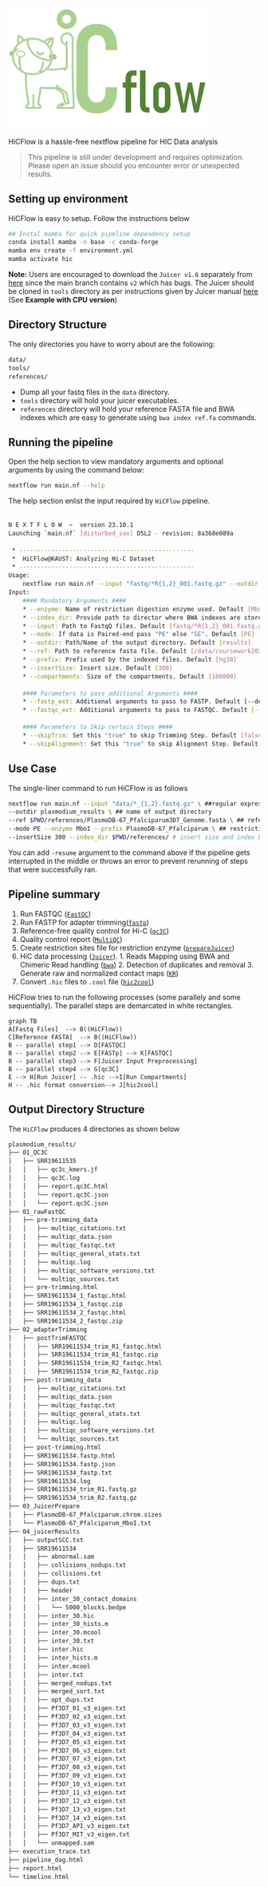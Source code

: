 <img src="./logo.png" alt="HiCFlow Logo" width="400"/>

HiCFlow is a hassle-free nextflow pipeline for HIC Data analysis 
> This pipeline is still under development and requires optimization. Please open an issue should you encounter error or unexpected results.

## Setting up environment

HiCFlow is easy to setup. Follow the instructions below
```bash
## Instal mamba for quick pipeline dependency setup
conda install mamba -n base -c conda-forge
mamba env create -f environment.yml
mamba activate hic
```
**Note:** Users are encouraged to download the `Juicer v1.6` separately from [here](https://github.com/aidenlab/juicer/releases) since the main branch contains `v2` which has bugs. The Juicer should be cloned in `tools` directory as per instructions given by Juicer manual [here ](https://github.com/aidenlab/juicer/wiki/Installation) (See **Example with CPU version**)

## Directory Structure
The only directories you have to worry about are the following:
```bash
data/
tools/
references/
```

 - Dump all your fastq files in the `data` directory.
 - `tools` directory will hold your juicer executables.
 - `references` directory will hold your reference FASTA file and BWA indexes which are easy to generate using `bwa index ref.fa` commands. 
 
## Running the pipeline

Open the help section to view mandatory arguments and optional arguments by using the command below:
```bash
nextflow run main.nf --help
```
The help section enlist the input required by `HiCFlow` pipeline.
```bash

N E X T F L O W  ~  version 23.10.1
Launching `main.nf` [disturbed_sax] DSL2 - revision: 8a368e089a

 * -------------------------------------------------
 *  HiCFlow@KAUST: Analyzing Hi-C Dataset
 * -------------------------------------------------
Usage:
	nextflow run main.nf --input "fastq/*R{1,2}_001.fastq.gz" --outdir results --ref /data/coursework2024/exam/references/hg38.p13.fa 	 --mode PE --enzyme MboI  --prefix hg38 --insertSize 300	--index_dir 
Input:
	#### Mandatory Arguments ####
	* --enzyme: Name of restriction digestion enzyme used. Default [MboI]
	* --index_dir: Provide path to director where BWA indexes are stored. Default []
	* --input: Path to FastqQ files. Default [fastq/*R{1,2}_001.fastq.gz]
	* --mode: If data is Paired-end pass "PE" else "SE". Default [PE]
	* --outdir: Path/Name of the output directory. Default [results]
	* --ref: Path to reference fasta file. Default [/data/coursework2024/exam/references/hg38.p13.fa]
	* --prefix: Prefix used by the indexed files. Default [hg38]
 	* --insertSize: Insert size. Default [300]
	* --compartments: Size of the compartments. Default [100000]

	#### Parameters to pass additional Arguments ####
	* --fastp_ext: Additional arguments to pass to FASTP. Default [--detect_adapter_for_pe --qualified_quality_phred 30 --length_required 75 --correction --adapter_fasta /data/coursework2024/HiCFlow/references/adapters/TruSeq3-PE.fa]
	* --fastqc_ext: Additional arguments to pass to FASTQC. Default [--quite]

	#### Parameters to Skip certain Steps ####
	* --skipTrim: Set this "true" to skip Trimming Step. Default [false]
	* --skipAlignment: Set this "true" to skip Alignment Step. Default [false]

```
## Use Case
The single-liner command to run HiCFlow is as follows
```bash
nextflow run main.nf --input "data/*_{1,2}.fastq.gz" \ ##regular expression of the FASTQ files
--outdir plasmodium_results \ ## name of output directory
--ref $PWD/references/PlasmoDB-67_Pfalciparum3D7_Genome.fasta \ ## reference fasta
--mode PE --enzyme MboI --prefix PlasmoDB-67_Pfalciparum \ ## restriction enzyme and prefix of BWA indexes
--insertSize 300 --index_dir $PWD/references/ # insert size and index Directory 
```
You can add `-resume` argument to the command above if the pipeline gets interrupted in the middle or throws an error to prevent rerunning of steps that were successfully ran.

## Pipeline summary

1.  Run FASTQC ([`FastQC`](https://www.bioinformatics.babraham.ac.uk/projects/fastqc/))
2. Run FASTP for adapter trimming([`fastp`](https://github.com/OpenGene/fastp))
3.  Reference-free quality control for Hi-C ([`qc3C`](https://github.com/cerebis/qc3C))
4. Quality control report ([`MultiQC`](https://multiqc.info/))
5.  Create restriction sites file for restriction enzyme ([`prepareJuicer`](https://github.com/Rohit-Satyam/HiCFlow/blob/main/modules/03_prepareJuicer.nf))
6. HiC data processing ([`Juicer`](https://github.com/aidenlab/juicer)).
        1. Reads Mapping using BWA and Chimeric Read handling  ([`bwa`](https://github.com/lh3/bwa))
        2.  Detection of duplicates and removal
        3.  Generate raw and normalized contact maps ([`KR`](https://github.com/hiclib/iced))
7.  Convert `.hic` files to `.cool` file ([`hic2cool`](https://github.com/4dn-dcic/hic2cool))

 
HiCFlow tries to run the following processes (some parallely and some sequentially). The parallel steps are demarcated in white rectangles. 
```mermaid
graph TB
A[Fastq Files]  --> B((HiCFlow))
C[Reference FASTA]  --> B((HiCFlow))
B -- parallel step1 --> D[FASTQC] 
B -- parallel step2 --> E[FASTp] --> K[FASTQC]
B -- parallel step3 --> F[Juicer Input Preprocessing]
B -- parallel step4 --> G[qc3C]
E --> H[Run Juicer] -- .hic -->I[Run Compartments]
H -- .hic format conversion--> J[hic2cool]
```

## Output Directory Structure
The `HiCFlow` produces 4 directories as shown below
```bash
plasmodium_results/
├── 01_QC3C
│   ├── SRR19611535
│   │   ├── qc3c_kmers.jf
│   │   ├── qc3C.log
│   │   ├── report.qc3C.html
│   │   └── report.qc3C.json
│   │   └── report.qc3C.json
├── 01_rawFastQC
│   ├── pre-trimming_data
│   │   ├── multiqc_citations.txt
│   │   ├── multiqc_data.json
│   │   ├── multiqc_fastqc.txt
│   │   ├── multiqc_general_stats.txt
│   │   ├── multiqc.log
│   │   ├── multiqc_software_versions.txt
│   │   └── multiqc_sources.txt
│   ├── pre-trimming.html
│   ├── SRR19611534_1_fastqc.html
│   ├── SRR19611534_1_fastqc.zip
│   ├── SRR19611534_2_fastqc.html
│   ├── SRR19611534_2_fastqc.zip
├── 02_adapterTrimming
│   ├── postTrimFASTQC
│   │   ├── SRR19611534_trim_R1_fastqc.html
│   │   ├── SRR19611534_trim_R1_fastqc.zip
│   │   ├── SRR19611534_trim_R2_fastqc.html
│   │   ├── SRR19611534_trim_R2_fastqc.zip
│   ├── post-trimming_data
│   │   ├── multiqc_citations.txt
│   │   ├── multiqc_data.json
│   │   ├── multiqc_fastqc.txt
│   │   ├── multiqc_general_stats.txt
│   │   ├── multiqc.log
│   │   ├── multiqc_software_versions.txt
│   │   └── multiqc_sources.txt
│   ├── post-trimming.html
│   ├── SRR19611534.fastp.html
│   ├── SRR19611534.fastp.json
│   ├── SRR19611534_fastp.txt
│   ├── SRR19611534.log
│   ├── SRR19611534_trim_R1.fastq.gz
│   ├── SRR19611534_trim_R2.fastq.gz
├── 03_JuicerPrepare
│   ├── PlasmoDB-67_Pfalciparum.chrom.sizes
│   └── PlasmoDB-67_Pfalciparum_MboI.txt
├── 04_juicerResults
│   ├── outputSCC.txt
│   ├── SRR19611534
│   │   ├── abnormal.sam
│   │   ├── collisions_nodups.txt
│   │   ├── collisions.txt
│   │   ├── dups.txt
│   │   ├── header
│   │   ├── inter_30_contact_domains
│   │   │   └── 5000_blocks.bedpe
│   │   ├── inter_30.hic
│   │   ├── inter_30_hists.m
│   │   ├── inter_30.mcool
│   │   ├── inter_30.txt
│   │   ├── inter.hic
│   │   ├── inter_hists.m
│   │   ├── inter.mcool
│   │   ├── inter.txt
│   │   ├── merged_nodups.txt
│   │   ├── merged_sort.txt
│   │   ├── opt_dups.txt
│   │   ├── Pf3D7_01_v3_eigen.txt
│   │   ├── Pf3D7_02_v3_eigen.txt
│   │   ├── Pf3D7_03_v3_eigen.txt
│   │   ├── Pf3D7_04_v3_eigen.txt
│   │   ├── Pf3D7_05_v3_eigen.txt
│   │   ├── Pf3D7_06_v3_eigen.txt
│   │   ├── Pf3D7_07_v3_eigen.txt
│   │   ├── Pf3D7_08_v3_eigen.txt
│   │   ├── Pf3D7_09_v3_eigen.txt
│   │   ├── Pf3D7_10_v3_eigen.txt
│   │   ├── Pf3D7_11_v3_eigen.txt
│   │   ├── Pf3D7_12_v3_eigen.txt
│   │   ├── Pf3D7_13_v3_eigen.txt
│   │   ├── Pf3D7_14_v3_eigen.txt
│   │   ├── Pf3D7_API_v3_eigen.txt
│   │   ├── Pf3D7_MIT_v3_eigen.txt
│   │   └── unmapped.sam
├── execution_trace.txt
├── pipeline_dag.html
├── report.html
└── timeline.html
```

